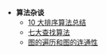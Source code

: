* **算法杂谈**
    * [10 大排序算法总结](/algorithms/other_algo/Sorting.md)
    * [七大查找算法](/algorithms/other_algo/Searching.md)
    * [图的遍历和图的连通性](/algorithms/other_algo/Graph_traversal_and_graph_connectivity.md)
    